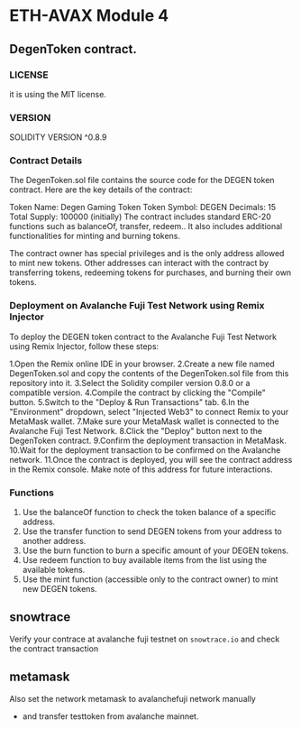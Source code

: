 # ETH-AVAX Module 4
## DegenToken contract.
### LICENSE
 it is using the MIT license.
### VERSION
 SOLIDITY VERSION ^0.8.9

### Contract Details
The DegenToken.sol file contains the source code for the DEGEN token contract. Here are the key details of the contract:

 Token Name: Degen Gaming Token
 Token Symbol: DEGEN
 Decimals: 15
 Total Supply: 100000 (initially)
 The contract includes standard ERC-20 functions such as balanceOf, transfer, redeem.. It also includes additional functionalities for minting and burning 
 tokens.

The contract owner has special privileges and is the only address allowed to mint new tokens. Other addresses can interact with the contract by transferring tokens, redeeming tokens for purchases, and burning their own tokens.

### Deployment on Avalanche Fuji Test Network using Remix Injector
To deploy the DEGEN token contract to the Avalanche Fuji Test Network using Remix Injector, follow these steps:

1.Open the Remix online IDE in your browser.
2.Create a new file named DegenToken.sol and copy the contents of the DegenToken.sol file from this repository into it.
3.Select the Solidity compiler version 0.8.0 or a compatible version.
4.Compile the contract by clicking the "Compile" button.
5.Switch to the "Deploy & Run Transactions" tab.
6.In the "Environment" dropdown, select "Injected Web3" to connect Remix to your MetaMask wallet.
7.Make sure your MetaMask wallet is connected to the Avalanche Fuji Test Network.
8.Click the "Deploy" button next to the DegenToken contract.
9.Confirm the deployment transaction in MetaMask.
10.Wait for the deployment transaction to be confirmed on the Avalanche network.
11.Once the contract is deployed, you will see the contract address in the Remix console. Make note of this address for future interactions.
 
### Functions
1. Use the balanceOf function to check the token balance of a specific address.
2. Use the transfer function to send DEGEN tokens from your address to another address.
3. Use the burn function to burn a specific amount of your DEGEN tokens.
4. Use redeem function to buy available items from the list using the available tokens.
5. Use the mint function (accessible only to the contract owner) to mint new DEGEN tokens.
 
## snowtrace
Verify your contrace at avalanche fuji testnet on `snowtrace.io` and check the contract transaction

## metamask 
Also set the network metamask to avalanchefuji network manually
* and transfer testtoken from avalanche mainnet.

 
